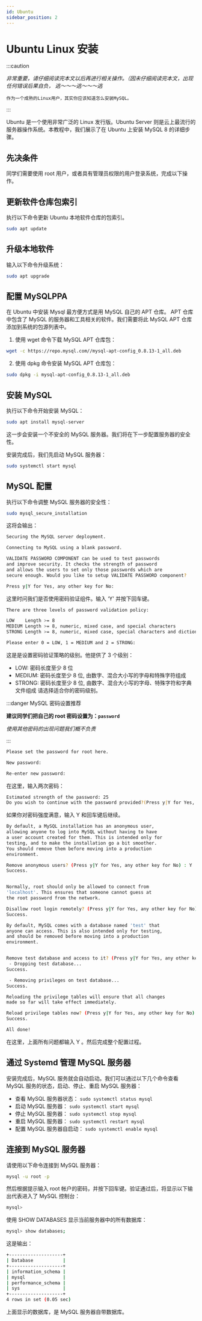 ```yaml
---
id: Ubuntu
sidebar_position: 2
---
```


# Ubuntu Linux 安装

:::caution

_非常重要，请仔细阅读完本文以后再进行相关操作。（因未仔细阅读完本文，出现任何错误后果自负， 逃～～～逃～～～逃_

`作为一个成熟的Linux用户，其实你应该知道怎么安装MySQL。`

:::

Ubuntu 是一个使用非常广泛的 Linux 发行版。Ubuntu Server 则是云上最流行的服务器操作系统。本教程中，我们展示了在 Ubuntu 上安装 MySQL 8 的详细步骤。

## 先决条件

同学们需要使用 root 用户，或者具有管理员权限的用户登录系统，完成以下操作。

## 更新软件仓库包索引

执行以下命令更新 Ubuntu 本地软件仓库的包索引。

```bash
sudo apt update
```

## 升级本地软件

输入以下命令升级系统：

```bash
sudo apt upgrade
```

## 配置 MySQLPPA

在 Ubuntu 中安装 Mysql 最方便方式是用 MySQL 自己的 APT 仓库。 APT 仓库中包含了 MySQL 的服务器和工具相关的软件。我们需要将此 MySQL APT 仓库添加到系统的包源列表中。

1. 使用 wget 命令下载 MySQL APT 仓库包：

```bash
wget -c https://repo.mysql.com//mysql-apt-config_0.8.13-1_all.deb
```

2. 使用 dpkg 命令安装 MySQL APT 仓库包：

```bash
sudo dpkg -i mysql-apt-config_0.8.13-1_all.deb
```

## 安装 MySQL

执行以下命令开始安装 MySQL：

```bash
sudo apt install mysql-server
```

这一步会安装一个不安全的 MySQL 服务器。我们将在下一步配置服务器的安全性。

安装完成后，我们先启动 MySQL 服务器：

```bash
sudo systemctl start mysql
```

## MySQL 配置

执行以下命令调整 MySQL 服务器的安全性：

```bash
sudo mysql_secure_installation
```

这将会输出：

```bash
Securing the MySQL server deployment.

Connecting to MySQL using a blank password.

VALIDATE PASSWORD COMPONENT can be used to test passwords
and improve security. It checks the strength of password
and allows the users to set only those passwords which are
secure enough. Would you like to setup VALIDATE PASSWORD component?

Press y|Y for Yes, any other key for No:
```

这里时问我们是否使用密码验证组件。输入 ‘Y’ 并按下回车键。

```bash
There are three levels of password validation policy:

LOW    Length >= 8
MEDIUM Length >= 8, numeric, mixed case, and special characters
STRONG Length >= 8, numeric, mixed case, special characters and dictionary                  file

Please enter 0 = LOW, 1 = MEDIUM and 2 = STRONG:
```

这是是设置密码验证策略的级别。他提供了 3 个级别：

- LOW: 密码长度至少 8 位
- MEDIUM: 密码长度至少 8 位, 由数字、混合大小写的字母和特殊字符组成
- STRONG: 密码长度至少 8 位, 由数字、混合大小写的字母、特殊字符和字典文件组成
  请选择适合你的密码级别。

:::danger MySQL 密码设置推荐

**建议同学们把自己的 root 密码设置为：`password`**

_使用其他密码的出现问题我们概不负责_

:::

```bash
Please set the password for root here.

New password:

Re-enter new password:
```

在这里，输入两次密码：

```bash
Estimated strength of the password: 25
Do you wish to continue with the password provided?(Press y|Y for Yes, any other key for No) : Y
```

如果你对密码强度满意，输入 Y 和回车键后继续。

```bash
By default, a MySQL installation has an anonymous user,
allowing anyone to log into MySQL without having to have
a user account created for them. This is intended only for
testing, and to make the installation go a bit smoother.
You should remove them before moving into a production
environment.

Remove anonymous users? (Press y|Y for Yes, any other key for No) : Y
Success.


Normally, root should only be allowed to connect from
'localhost'. This ensures that someone cannot guess at
the root password from the network.

Disallow root login remotely? (Press y|Y for Yes, any other key for No) : Y
Success.

By default, MySQL comes with a database named 'test' that
anyone can access. This is also intended only for testing,
and should be removed before moving into a production
environment.


Remove test database and access to it? (Press y|Y for Yes, any other key for No) : Y
 - Dropping test database...
Success.

 - Removing privileges on test database...
Success.

Reloading the privilege tables will ensure that all changes
made so far will take effect immediately.

Reload privilege tables now? (Press y|Y for Yes, any other key for No) : Y
Success.

All done!
```

在这里，上面所有问题都输入 Y 。然后完成整个配置过程。

## 通过 Systemd 管理 MySQL 服务器

安装完成后，MySQL 服务就会自动启动。我们可以通过以下几个命令查看 MySQL 服务的状态，启动、停止、重启 MySQL 服务器：

- 查看 MySQL 服务器状态： `sudo systemctl status mysql`
- 启动 MySQL 服务器： `sudo systemctl start mysql`
- 停止 MySQL 服务器： `sudo systemctl stop mysql`
- 重启 MySQL 服务器： `sudo systemctl restart mysql`
- 配置 MySQL 服务器自启动： `sudo systemctl enable mysql`

## 连接到 MySQL 服务器

请使用以下命令连接到 MySQL 服务器：

```bash
mysql -u root -p
```

然后根据提示输入 root 帐户的密码，并按下回车键。验证通过后，将显示以下输出代表进入了 MySQL 控制台：

```bash
mysql>
```

使用 SHOW DATABASES 显示当前服务器中的所有数据库：

```bash
mysql> show databases;
```

这是输出：

```bash
+--------------------+
| Database           |
+--------------------+
| information_schema |
| mysql              |
| performance_schema |
| sys                |
+--------------------+
4 rows in set (0.05 sec)
```

上面显示的数据库，是 MySQL 服务器自带数据库。
